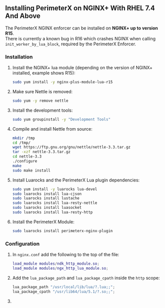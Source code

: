 ## <a name="installation_nginxplus_px_rhel"></a>Installing PerimeterX on NGINX+ With RHEL 7.4 And Above

The PerimeterX NGINX enforcer can be installed on **NGINX+ up to version R15**. <br/>
There is currently a known bug in R16 which crashes NGINX when calling `init_worker_by_lua_block`, required by the PerimeterX Enforcer.

### Installation

1. Install the NGINX+ lua module (depending on the version of NGINX+ installed, example shows R15):
	```sh
	sudo yum install -y nginx-plus-module-lua-r15
	```

2. Make sure Nettle is removed:
	```sh
	sudo yum -y remove nettle
	```

3. Install the development tools:
	```sh
	sudo yum groupinstall -y "Development Tools"
	```

4. Compile and install Nettle from source:
	```sh
	mkdir /tmp
	cd /tmp/
	wget https://ftp.gnu.org/gnu/nettle/nettle-3.3.tar.gz
	tar -xzf nettle-3.3.tar.gz
	cd nettle-3.3
	./configure
	make
	sudo make install
	```

5. Install Luarocks and the PerimeterX Lua plugin dependencies:
	```sh
	sudo yum install -y luarocks lua-devel
	sudo luarocks install lua-cjson
	sudo luarocks install lustache
	sudo luarocks install lua-resty-nettle
	sudo luarocks install luasocket
	sudo luarocks install lua-resty-http
	```

6. Install the PerimeterX Module:
	```sh
	sudo luarocks install perimeterx-nginx-plugin
	```

### Configuration

1. In `nginx.conf` add the following to the top of the file:
	```lua
	load_module modules/ndk_http_module.so;
	load_module modules/ngx_http_lua_module.so;
	```

2. Add the `lua_package_path` and `lua_package_cpath` inside the `http` scope:
	```lua
	lua_package_path "/usr/local/lib/lua/?.lua;;";
	lua_package_cpath "/usr/lib64/lua/5.1/?.so;;";
	```

3.